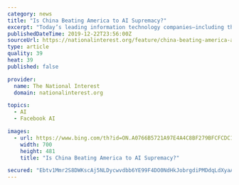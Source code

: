 ```yaml
---
category: news
title: "Is China Beating America to AI Supremacy?"
excerpt: "Today’s leading information technology companies—including the FAANGs (Facebook, Amazon ... Where do these two competitors stand in the AI race today? Consider leading indicators under six key headings: product market tests, financial market tests, research publications and patents, results in international competitions, talent and national ..."
publishedDateTime: 2019-12-22T23:56:00Z
sourceUrl: https://nationalinterest.org/feature/china-beating-america-ai-supremacy-106861
type: article
quality: 39
heat: 39
published: false

provider:
  name: The National Interest
  domain: nationalinterest.org

topics:
  - AI
  - Facebook AI

images:
  - url: https://www.bing.com/th?id=ON.A0766B5721A97E4A4C8BF279BFCFCDC1
    width: 700
    height: 481
    title: "Is China Beating America to AI Supremacy?"

secured: "Ebtv1Mmr2S8DWKscAj5NLDycwvdbb6YE99F4DO0NdHkJobrgdiPMDdqLdXyaAdNH/dY7v2vaKKqyfvYM8gbVFxN1hl1AoYLF2DBunlUQyUJiwvZxDBGNFKA+DDgSfIdKUvjmYqHT3pLSOogZw8MT7TuKli+wOwgeYfqFnZbkhIo0yAfk4pERfzrN792CGvxlGeFJ1J4h4KyvwzUdJEs2n7I0ELw4A6KLbmF3itxlIBO9F9FaP6RsY6J/TsBgSwHWrQJWmIZX+DM4IgPuasovpw==;Vt65rxWbytTp9sKLvlUrIQ=="
---
```


